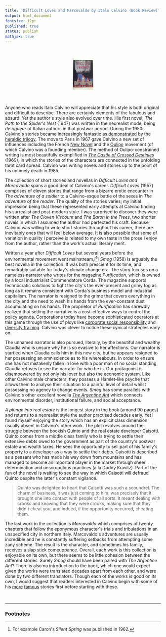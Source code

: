```yaml
---
title: 'Difficult Loves and Marcovaldo by Italo Calvino (Book Review)'
output: html_document
fontsize: 12pt
published: true
status: publish
mathjax: true
---
```


<br>
<p align="center"><img src="/figures/difficultloves.jpg" width="13%"></p>
<br>

Anyone who reads Italo Calvino will appreciate that his style is both original and difficult to describe. There are certainly elements of the fabulous and absurd. Yet the author's style also evolved over time. His first novel, *The Path to the Spider's Nest* (1947) was written in the neorealist mode, being *de rigueur* of Italian authors in that postwar period. During the 1950s Calvino's stories became increasingly fantastic as [demonstrated](https://bioeconometrician.github.io/nonexistent/) by the [heraldic trilogy](https://en.wikipedia.org/wiki/Our_Ancestors). The move to Paris in 1967 gave Calvino a new set of influences including the French [New Novel](https://en.wikipedia.org/wiki/Nouveau_roman) and the [Oulipo](https://en.wikipedia.org/wiki/Oulipo) movement (of which Calvino was a founding member). The method of Oulipo-constrained writing is most beautifully exemplified in *[The Castle of Crossed Destinies](https://bioeconometrician.github.io/bookreview_castle/)* (1969), in which the stories of the characters are connected in the unfolding tarot card spread. Calvino was writing novels and stories up to the point of his untimely death in 1985. 

The collection of short stories and novellas in *Difficult Loves and Marcovaldo* spans a good deal of Calvino's career. *Difficult Loves* (1957) comprises of eleven stories that range from a bizarre erotic encounter in *The adventure of a soldier* to a Calvino-esque battle of the sexes in *The adventure of the reader*. The quality of the stories varies; my initial impression being that these represented early attempts at Calvino finding his surrealist and post-modern style. I was surprised to discover they were written after *The Cloven Viscount* and *The Baron in the Trees*, two shorter novels in which I assumed the author had perfected his craft. Because Calvino was willing to write short stories throughout his career, there are inevitably ones that will feel below average. It is also possible that some of variation in quality I perceive is related to my own taste in the prose I enjoy from the author, rather than the work's actual literary merit.

Written a year after *Difficult Loves* but several years before the environmental movement went mainstream,[[^1]] *Smog* (1958) is arguably the best novella in the collection. It was both prescient for its time, and remarkably suitable for today's climate change era. The story focuses on a nameless narrator who writes for the magazine *Purification*, which is owned by a local industrialist Commendatore Corda. The magazine supports technocratic solutions to fight the city's the ever-present and grimy fog as long as it remains consistent with Corda's business model and industrial capitalism. The narrator is resigned to the grime that covers everything in the city and the need to wash his hands from the ever-constant dust accumulating on his hands. The proprietor of *Purification* has shrewdly realized that setting the narrative is a cost-effective ways to control the policy agenda. Corporations today have become sophisticated operators at this game through the use of ploys like [corporate social responsibility](https://en.wikipedia.org/wiki/Corporate_social_responsibility) and [diversity training](https://en.wikipedia.org/wiki/White_Fragility). Calvino was clever to notice these cynical strategies early on.

The unnamed narrator is also pursued, literally, by the beautiful and wealthy Claudia who is unsure why he is so evasive to her affections. Our narrator is startled when Claudia calls him in this new city, but he appears resigned to her possessing an omniscience as to his whereabouts. In order to ensure she has not mistakenly fallen in love with a poor man of no social standing, Claudia refuses to see the narrator for who he is. Our protagonist is disempowered by not only his lover but also the economic system. Like other Calvino male characters, they possess a Hamlet-like psyche that allows them to analyse their situation to a painful level of detail whilst possessing no agency to change events. *Smog* has some parallels with Calvino's other excellent novella [*The Argentine Ant*](https://classic.esquire.com/article/1960/10/1/the-argentine-ant) which connects environmental disorder, institutional failure, and social acceptance. 

*A plunge into real estate* is the longest story in the book (around 90 pages) and returns to a neorealist style the author practised decades early. Yet I found myself enjoying the story which has an explicit class dimension usually absent in Calvino's other work. The plot revolves around the struggle between the bookish Quinto and the real estate developer Caisotti. Quinto comes from a middle class family who is trying to settle their extensive debts owed to the government as part of the country's postwar estate and wealth taxes. He sees the opportunity to sell part of his family's property to a developer as a way to settle their debts. Caisotti is described as a peasant who has made his way down from mountains and has managed to become an important player in the market through sheer determination and unscrupulous practices (à la Duddy Kravitz). Part of the fun of the novel is waiting to see the way in which Caisotti will defraud Quinto despite the latter's constant vigilance.

> Quinto was delighted to heart that Caisotti was such a scoundrel. The charm of business, it was just coming to him, was precisely that it brought one into contact with people of all sorts. It meant dealing with crooks and knowing that they were crooks, making sure that they didn't cheat you, and indeed, if the opportunity occurred, cheating them. 

The last work in the collection is *Marcovaldo* which comprises of twenty chapters that follow the eponymous character's trials and tribulations in an unspecified city in northern Italy. Marcovaldo's adventures are usually incredible and he is constantly suffering setbacks from attempting some zany scheme. The result is the character, and sometimes his family, receives a slap stick comeuppance. Overall, each work is this collection is enjoyable on its own, but there seems to be little cohesion between the different stories. Surely *Smog* should have been paired with *The Argentine Ant*? There is also no introduction to the book, which one would expect given the works were translated decades apart from each other, and were done by two different translators. Though each of the works is good on its own, I would suggest that readers interested in Calvino begin with some of his [more](https://bioeconometrician.github.io/distance_of_moon/) [famous](https://bioeconometrician.github.io/invisible_cities/) stories first before starting with these.


<br>

* * *

### Footnotes

[^1]: For example Caron's *Silent Spring* was published in 1962.